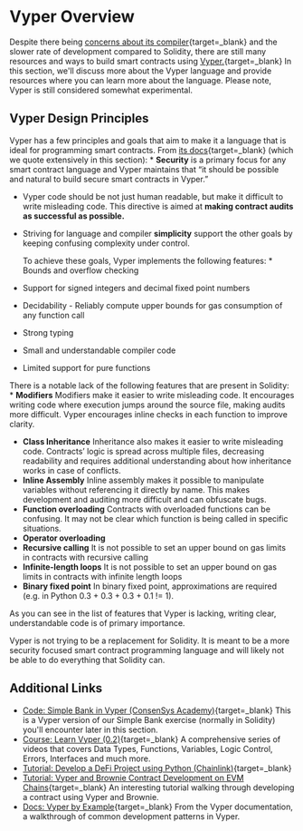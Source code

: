   Vyper Overview
==============

  Despite there being [concerns about its compiler](https://consensys.net/diligence/audits/2019/10/vyper/){target=_blank} and the slower rate of development compared to Solidity, there are still many resources and ways to build smart contracts using [Vyper.](https://vyper.readthedocs.io/en/latest/){target=_blank} In this section, we'll discuss more about the Vyper language and provide resources where you can learn more about the language. Please note, Vyper is still considered somewhat experimental.

 Vyper Design Principles
-----------------------

 Vyper has a few principles and goals that aim to make it a language that is ideal for programming smart contracts. From [its docs](https://vyper.readthedocs.io/en/latest/){target=_blank} (which we quote extensively in this section): * **Security** is a primary focus for any smart contract language and Vyper maintains that “it should be possible and natural to build secure smart contracts in Vyper.”
* Vyper code should be not just human readable, but make it difficult to write misleading code. This directive is aimed at **making contract audits as successful as possible.**
* Striving for language and compiler **simplicity** support the other goals by keeping confusing complexity under control.

 

  To achieve these goals, Vyper implements the following features: * Bounds and overflow checking
* Support for signed integers and decimal fixed point numbers
* Decidability - Reliably compute upper bounds for gas consumption of any function call
* Strong typing
* Small and understandable compiler code
* Limited support for pure functions

 There is a notable lack of the following features that are present in Solidity: * **Modifiers** Modifiers make it easier to write misleading code. It encourages writing code where execution jumps around the source file, making audits more difficult. Vyper encourages inline checks in each function to improve clarity.
* **Class Inheritance** Inheritance also makes it easier to write misleading code. Contracts’ logic is spread across multiple files, decreasing readability and requires additional understanding about how inheritance works in case of conflicts.
* **Inline Assembly** Inline assembly makes it possible to manipulate variables without referencing it directly by name. This makes development and auditing more difficult and can obfuscate bugs.
* **Function overloading** Contracts with overloaded functions can be confusing. It may not be clear which function is being called in specific situations.
* **Operator overloading**
* **Recursive calling** It is not possible to set an upper bound on gas limits in contracts with recursive calling
* **Infinite-length loops** It is not possible to set an upper bound on gas limits in contracts with infinite length loops
* **Binary fixed point** In binary fixed point, approximations are required (e.g. in Python 0.3 + 0.3 + 0.3 + 0.1 != 1).

 

 As you can see in the list of features that Vyper is lacking, writing clear, understandable code is of primary importance.

 Vyper is not trying to be a replacement for Solidity. It is meant to be a more security focused smart contract programming language and will likely not be able to do everything that Solidity can.

 Additional Links
----------------

 * [Code: Simple Bank in Vyper (ConsenSys Academy)](https://github.com/ConsenSys-Academy/simple-bank-vyper){target=_blank} This is a Vyper version of our Simple Bank exercise (normally in Solidity) you'll encounter later in this section.
* [Course: Learn Vyper (0.2)](https://www.youtube.com/watch?v=-kZpEmNnzyE&list=PLO5VPQH6OWdWOd-IJTfIzlM2a1yv1rSN-){target=_blank} A comprehensive series of videos that covers Data Types, Functions, Variables, Logic Control, Errors, Interfaces and much more.
* [Tutorial: Develop a DeFi Project using Python (Chainlink)](https://blog.chain.link/develop-python-defi-project/){target=_blank}
* [Tutorial: Vyper and Brownie Contract Development on EVM Chains](https://medium.com/ethereum-classic/vyper-and-brownie-contract-development-on-evm-chains-85ba7fa2feef){target=_blank} An interesting tutorial walking through developing a contract using Vyper and Brownie.
* [Docs: Vyper by Example](https://vyper.readthedocs.io/en/stable/vyper-by-example.html){target=_blank} From the Vyper documentation, a walkthrough of common development patterns in Vyper.

 